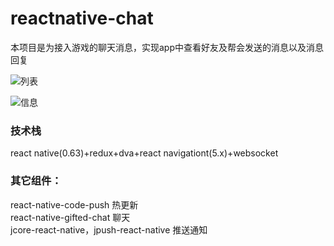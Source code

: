 # reactnative-chat
本项目是为接入游戏的聊天消息，实现app中查看好友及帮会发送的消息以及消息回复

![列表](https://mmbiz.qpic.cn/mmbiz_png/0x86srU2BFZaYib5gcu2HmJOlLvwRAnnZekXWt9hrJZiaLggeSH9Yr1sIvyrAx91hKuNjhNjpPWGVLOKGudonW9Q/640?wx_fmt=png&tp=webp&wxfrom=5&wx_lazy=1&wx_co=1)

![信息](https://mmbiz.qpic.cn/mmbiz_png/0x86srU2BFZaYib5gcu2HmJOlLvwRAnnZ1foUlGoKHMMSAPM0ckyG0LO3Np008Cnn6b5ZnyplNicMsuQWES4ax3A/640?wx_fmt=png&tp=webp&wxfrom=5&wx_lazy=1&wx_co=1)

### 技术栈
react native(0.63)+redux+dva+react navigationt(5.x)+websocket
### 其它组件：
react-native-code-push 热更新  
react-native-gifted-chat 聊天  
jcore-react-native，jpush-react-native 推送通知  
